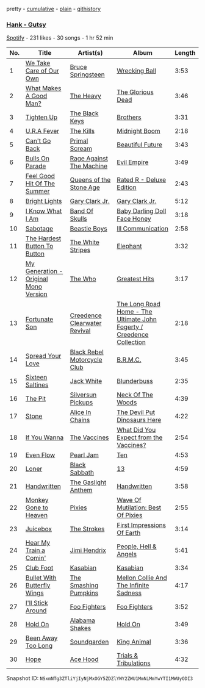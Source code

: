 pretty - [cumulative](/playlists/cumulative/2nRUp0P50ClCxPibGSfFcL.md) - [plain](/playlists/plain/2nRUp0P50ClCxPibGSfFcL) - [githistory](https://github.githistory.xyz/mackorone/spotify-playlist-archive/blob/main/playlists/plain/2nRUp0P50ClCxPibGSfFcL)

### [Hank \- Gutsy](https://open.spotify.com/playlist/2nRUp0P50ClCxPibGSfFcL)

> 

[Spotify](https://open.spotify.com/user/spotify) - 231 likes - 30 songs - 1 hr 52 min

| No. | Title | Artist(s) | Album | Length |
|---|---|---|---|---|
| 1 | [We Take Care of Our Own](https://open.spotify.com/track/4KGbQXQ8HKVypeKJslxQtH) | [Bruce Springsteen](https://open.spotify.com/artist/3eqjTLE0HfPfh78zjh6TqT) | [Wrecking Ball](https://open.spotify.com/album/75kN1qUWvE10QcnpE6nEsM) | 3:53 |
| 2 | [What Makes A Good Man?](https://open.spotify.com/track/3nGWzFBJ5tMzHWAgs16fK6) | [The Heavy](https://open.spotify.com/artist/0bZCak2tcRMY1dzEIuwF42) | [The Glorious Dead](https://open.spotify.com/album/5MmMomspau1V5YpXjHYJRy) | 3:46 |
| 3 | [Tighten Up](https://open.spotify.com/track/2MVwrvjmcdt4MsYYLCYMt8) | [The Black Keys](https://open.spotify.com/artist/7mnBLXK823vNxN3UWB7Gfz) | [Brothers](https://open.spotify.com/album/7qE6RXYyz5kj5Tll7mJU0v) | 3:31 |
| 4 | [U.R.A Fever](https://open.spotify.com/track/6iR9azgzhuOhLnXJGc4aCP) | [The Kills](https://open.spotify.com/artist/5BYuBzqmTXwUDw2rYkwExr) | [Midnight Boom](https://open.spotify.com/album/4hunCtRyEEu06ZAGkL705d) | 2:18 |
| 5 | [Can't Go Back](https://open.spotify.com/track/4Q7URnhQFiAv6KWoLHUhRG) | [Primal Scream](https://open.spotify.com/artist/3wury2nd8idV4GecUg5xze) | [Beautiful Future](https://open.spotify.com/album/0snNIZRpJTJDgJGPTigGCd) | 3:43 |
| 6 | [Bulls On Parade](https://open.spotify.com/track/0tZ3mElWcr74OOhKEiNz1x) | [Rage Against The Machine](https://open.spotify.com/artist/2d0hyoQ5ynDBnkvAbJKORj) | [Evil Empire](https://open.spotify.com/album/24E6rDvGDuYFjlGewp4ntF) | 3:49 |
| 7 | [Feel Good Hit Of The Summer](https://open.spotify.com/track/3DaXIGJm0BCEB9X7zHTRfI) | [Queens of the Stone Age](https://open.spotify.com/artist/4pejUc4iciQfgdX6OKulQn) | [Rated R \- Deluxe Edition](https://open.spotify.com/album/10UBEkRjqtl0iT2BRAwcto) | 2:43 |
| 8 | [Bright Lights](https://open.spotify.com/track/5YVxDOpo3E7uyZbQDIPb2O) | [Gary Clark Jr.](https://open.spotify.com/artist/01aC2ikO4Xgb2LUpf9JfKp) | [Gary Clark Jr.](https://open.spotify.com/album/67uIxxRXPNx3ot5bL9du0B) | 5:12 |
| 9 | [I Know What I Am](https://open.spotify.com/track/5rMNQfYhBMlyitrMAiwQfc) | [Band Of Skulls](https://open.spotify.com/artist/4ddt8PPvmWrI9mJQy1VrIG) | [Baby Darling Doll Face Honey](https://open.spotify.com/album/6zqlGq0OqqP2rQhmxtl9bN) | 3:18 |
| 10 | [Sabotage](https://open.spotify.com/track/3EyyhPW2GcLYuwV1MajRd6) | [Beastie Boys](https://open.spotify.com/artist/03r4iKL2g2442PT9n2UKsx) | [Ill Communication](https://open.spotify.com/album/290eTJ15EAYJa3JomDWyhh) | 2:58 |
| 11 | [The Hardest Button To Button](https://open.spotify.com/track/1DH4YwHHGBkWO8dX3JISjl) | [The White Stripes](https://open.spotify.com/artist/4F84IBURUo98rz4r61KF70) | [Elephant](https://open.spotify.com/album/0VXcqDD3sHdOIGtO6oYv3d) | 3:32 |
| 12 | [My Generation \- Original Mono Version](https://open.spotify.com/track/7uDhxDSeMgt6QNsYhlw7OU) | [The Who](https://open.spotify.com/artist/67ea9eGLXYMsO2eYQRui3w) | [Greatest Hits](https://open.spotify.com/album/1jkd5zta1g1eFz6zuzupyW) | 3:17 |
| 13 | [Fortunate Son](https://open.spotify.com/track/5e6x5YRnMJIKvYpZxLqdpH) | [Creedence Clearwater Revival](https://open.spotify.com/artist/3IYUhFvPQItj6xySrBmZkd) | [The Long Road Home \- The Ultimate John Fogerty / Creedence Collection](https://open.spotify.com/album/4A8gFwqd9jTtnsNwUu3OQx) | 2:18 |
| 14 | [Spread Your Love](https://open.spotify.com/track/4mpAm83XX1iS63l8wmkEC6) | [Black Rebel Motorcycle Club](https://open.spotify.com/artist/1tpXaFf2F55E7kVJON4j4G) | [B.R.M.C.](https://open.spotify.com/album/5abOBUmWegGxl1YUi28ovw) | 3:45 |
| 15 | [Sixteen Saltines](https://open.spotify.com/track/3XBPCbTU9rSGuyuK7Xbj4B) | [Jack White](https://open.spotify.com/artist/4FZ3j1oH43e7cukCALsCwf) | [Blunderbuss](https://open.spotify.com/album/6eSJ0lu0uwtiqXkP7Qrrno) | 2:35 |
| 16 | [The Pit](https://open.spotify.com/track/4Y8AbeJmhqO3iwAsJLk0Uc) | [Silversun Pickups](https://open.spotify.com/artist/6qyi8X6MdP1lu6B1K6yh3h) | [Neck Of The Woods](https://open.spotify.com/album/4hHNSKOSRwEOGaUud1MKrB) | 4:39 |
| 17 | [Stone](https://open.spotify.com/track/22b8heZ3eqjtXEAafnxFM5) | [Alice In Chains](https://open.spotify.com/artist/64tNsm6TnZe2zpcMVMOoHL) | [The Devil Put Dinosaurs Here](https://open.spotify.com/album/2N1s3Kg0BUTEDw3V2HolTT) | 4:22 |
| 18 | [If You Wanna](https://open.spotify.com/track/0KNVDEeZWXZPIYKqJeRRpX) | [The Vaccines](https://open.spotify.com/artist/0Ak6DLKHtpR6TEEnmcorKA) | [What Did You Expect from the Vaccines?](https://open.spotify.com/album/6eWtdQm0hSlTgpkbw4LaBG) | 2:54 |
| 19 | [Even Flow](https://open.spotify.com/track/7vPnlEkCGmYx2Eier8YBwc) | [Pearl Jam](https://open.spotify.com/artist/1w5Kfo2jwwIPruYS2UWh56) | [Ten](https://open.spotify.com/album/31G5IKmrHwpPWGJYk3X2kI) | 4:53 |
| 20 | [Loner](https://open.spotify.com/track/1PZ3DwxBYzuRYXt2fpomfY) | [Black Sabbath](https://open.spotify.com/artist/5M52tdBnJaKSvOpJGz8mfZ) | [13](https://open.spotify.com/album/5WXL9YjbNd4GIqWc9mZOOq) | 4:59 |
| 21 | [Handwritten](https://open.spotify.com/track/2NUwA4xWCIxU3TVw9Un3nK) | [The Gaslight Anthem](https://open.spotify.com/artist/7If8DXZN7mlGdQkLE2FaMo) | [Handwritten](https://open.spotify.com/album/1gsyJWUvwjnsNgYUxpOfLR) | 3:58 |
| 22 | [Monkey Gone to Heaven](https://open.spotify.com/track/2VX2QRAGKPyqMZU8cFZ3Ib) | [Pixies](https://open.spotify.com/artist/6zvul52xwTWzilBZl6BUbT) | [Wave Of Mutilation: Best Of Pixies](https://open.spotify.com/album/6K979jujI5LEc7QIVQNnS9) | 2:55 |
| 23 | [Juicebox](https://open.spotify.com/track/3jjQHULAVn71k40mKwGMiV) | [The Strokes](https://open.spotify.com/artist/0epOFNiUfyON9EYx7Tpr6V) | [First Impressions Of Earth](https://open.spotify.com/album/1HQ61my1h3VWp2EBWKlp0n) | 3:14 |
| 24 | [Hear My Train a Comin'](https://open.spotify.com/track/4DmBVImaIhE3RyNvbtZTTz) | [Jimi Hendrix](https://open.spotify.com/artist/776Uo845nYHJpNaStv1Ds4) | [People, Hell & Angels](https://open.spotify.com/album/4TKeFuhHHiBhRddgUfZEvf) | 5:41 |
| 25 | [Club Foot](https://open.spotify.com/track/7jxqKzv5FEkFEaZIQRI4f5) | [Kasabian](https://open.spotify.com/artist/11wRdbnoYqRddKBrpHt4Ue) | [Kasabian](https://open.spotify.com/album/7p9L9zpYxI0ZpIj7lJStvL) | 3:34 |
| 26 | [Bullet With Butterfly Wings](https://open.spotify.com/track/1EzeXGaZdqsA4Nst1AIAL2) | [The Smashing Pumpkins](https://open.spotify.com/artist/40Yq4vzPs9VNUrIBG5Jr2i) | [Mellon Collie And The Infinite Sadness](https://open.spotify.com/album/09LdvC3k8ybEmyeiShUWw2) | 4:17 |
| 27 | [I'll Stick Around](https://open.spotify.com/track/4LGKzrdEeBwR9UHCGlDT0W) | [Foo Fighters](https://open.spotify.com/artist/7jy3rLJdDQY21OgRLCZ9sD) | [Foo Fighters](https://open.spotify.com/album/4EnNuo8fG7dMoxMefbApRY) | 3:52 |
| 28 | [Hold On](https://open.spotify.com/track/7c13Xlndg43PnSzpHRD11d) | [Alabama Shakes](https://open.spotify.com/artist/16GcWuvvybAoaHr0NqT8Eh) | [Hold On](https://open.spotify.com/album/4T5HcyeH1iwJezAZdgrhw0) | 3:49 |
| 29 | [Been Away Too Long](https://open.spotify.com/track/0MsMXSrisarWOSuRAFTmRu) | [Soundgarden](https://open.spotify.com/artist/5xUf6j4upBrXZPg6AI4MRK) | [King Animal](https://open.spotify.com/album/778drgCX8lz11ePbeJ0hRm) | 3:36 |
| 30 | [Hope](https://open.spotify.com/track/4o6o6DTA9kNg7Adl9LvkbB) | [Ace Hood](https://open.spotify.com/artist/31HjiqargV4NAw4GZqUale) | [Trials & Tribulations](https://open.spotify.com/album/2JG7yt9ua7hKWsfVLQr90j) | 4:32 |

Snapshot ID: `NSxmNTg3ZTliYjIyNjMxOGY5ZDZlYWY2ZWU1MmNiMmYwYTI1MWUyODI3`
